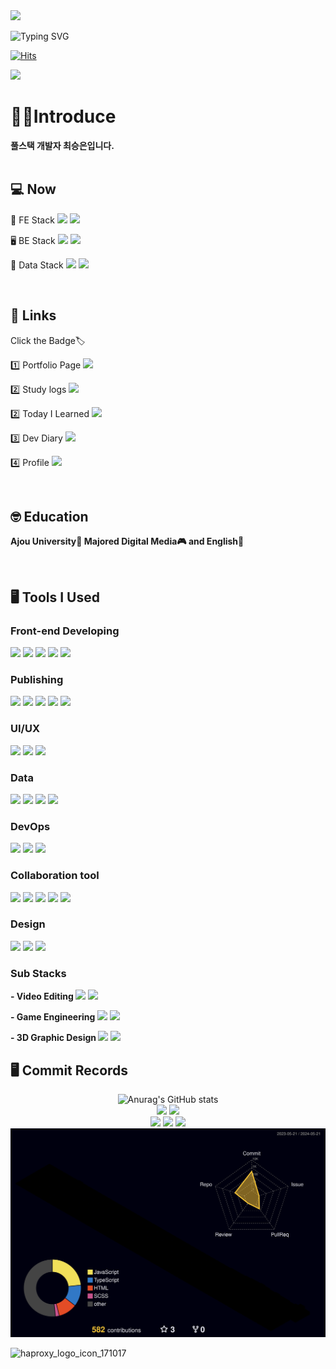
<img src="https://capsule-render.vercel.app/api?type=venom&color=auto&section=header&text=xeunnie's%20github&fontSize=25px"/>

![Typing SVG](https://readme-typing-svg.herokuapp.com?font=Indie+Flower&color=000000&size=30&center=true&lines=Hello+World+!&nbsp;+I'm+Seung+Eun+˙ᵕ˙+&nbsp;)

[![Hits](https://hits.seeyoufarm.com/api/count/incr/badge.svg?url=https%3A%2F%2Fgithub.com%2Fxeunnie&count_bg=%23192F3F&title_bg=%23DBF0FF&icon=react.svg&icon_color=%23192F3F&title=hits&edge_flat=false)](https://hits.seeyoufarm.com)

![](https://ghchart.rshah.org/256dda/xeunnie)

<div align=left>

# 👩‍💻Introduce
<b>풀스택 개발자 최승은입니다.</b>
<br/>
<br/>
## 💻 Now
 <p>🔭 FE Stack <img src="https://img.shields.io/badge/React-20232A?style=flat&logo=react&logoColor=61DAFB"> <img src="https://img.shields.io/badge/typescript-007ACC?style=flat&logo=typescript&logoColor=white"></p>
 <p>🖥️ BE Stack <img src="https://img.shields.io/badge/Java-007396?style=flat&logo=OpenJDK&logoColor=white"> <img src="https://img.shields.io/badge/Spring-6DB33F?style=flat&logo=spring&logoColor=white"></p>
 <p>💽 Data Stack <img src="https://img.shields.io/badge/Maria DB-003545?style=flat&logo=mariadb&logoColor=white"> <img src="https://img.shields.io/badge/My SQL Workbench-4479A1?style=flat&logo=mysql&logoColor=white"></p>

<br/>

## 🔗 Links
 <div>
  <p>Click the Badge🏷</p>
  <p>1️⃣ Portfolio Page <a href="https://xeunnie.github.io/Portfoliopage/"><img src="https://img.shields.io/badge/Portfolio page Github.io -222222?style=flat&logo=githubpages&logoColor=white"></a></p>
  <p>2️⃣ Study logs <a href="https://xeunnie.github.io/"><img src="https://img.shields.io/badge/Tistory-000000?style=flat&logo=tistory&logoColor=white"></a></p>
  <p>2️⃣ Today I Learned <a href="https://xeunnie.github.io/"><img src="https://img.shields.io/badge/TIL Jekyll Blog-CC0000?style=flat&logo=jekyll&logoColor=white"></a></p>
  <p>3️⃣ Dev Diary <a href="https://velog.io/@xeunnie/posts"><img src="https://img.shields.io/badge/Velog-20C997?style=flat&logo=velog&logoColor=white"></a></p>
  <p>4️⃣ Profile <a href="https://chloechoi98.notion.site/fc3ca218ed344535bfc2ca242a30c54a?pvs=4"><img src="https://img.shields.io/badge/Notion-222222?style=flat&logo=notion&logoColor=white"></a></p>
 </div>

<br/>

## 🤓 Education
<b>Ajou University🏫 Majored Digital Media🎮 and English📓</b>

<br/>

## 🖥 Tools I Used
### Front-end Developing
<img src="https://img.shields.io/badge/Vue.js-35495E?style=flat&logo=vue.js&logoColor=4FC08D">
<img src="https://img.shields.io/badge/JavaScript-F7DF1E?style=flat&logo=JavaScript&logoColor=white">
<img src="https://img.shields.io/badge/jQuery-0769AD?style=flat&logo=jquery&logoColor=white">
<img src="https://img.shields.io/badge/php-777BB4?style=flat&logo=svelte&logoColor=white">
<img src="https://img.shields.io/badge/Svelte-FF3E00?style=flat&logo=svelte&logoColor=white">

<br>

### Publishing
<img src="https://img.shields.io/badge/HTML5-E34F26?style=flat&logo=html5&logoColor=white"/>
<img src="https://img.shields.io/badge/CSS-239120?&style=flat&logo=css3&logoColor=white">
<img src="https://img.shields.io/badge/Sass-CC6699?&style=flat&logo=sass&logoColor=white">
<img src="https://img.shields.io/badge/Bootstrap-7952B3?style=flat&logo=bootstrap&logoColor=white"/>
<img src="https://img.shields.io/badge/p5%20js-ED225D?style=flat&logo=p5dotjs&logoColor=white">

<br>

### UI/UX
<img src="https://img.shields.io/badge/Adobe%20XD-470137?style=flat&logo=Adobe%20XD&logoColor=#FF61F6">
<img src="https://img.shields.io/badge/Figma-F24E1E?style=flat&logo=figma&logoColor=white">
<img src="https://img.shields.io/badge/Sketch-F7B500?style=flat&logo=sketch&logoColor=white">

<br>

### Data
<img src="https://img.shields.io/badge/Python-3776AB?style=flat&logo=python&logoColor=white">
<!-- <img src="https://img.shields.io/badge/PostgreSQL-4169E1?style=flat&logo=postgresql&logoColor=white"> -->
<img src="https://img.shields.io/badge/Oracle-F80000?style=flat&logo=oracle&logoColor=white">
<img src="https://img.shields.io/badge/C-A8B9CC?style=flat&logo=c&logoColor=white">
<img src="https://img.shields.io/badge/R-276DC3?style=flat&logo=r&logoColor=white">

<br>

### DevOps </b>
<img src="https://img.shields.io/badge/Next.js-000000?style=flat&logo=nextdotjs&logoColor=white">
<img src="https://img.shields.io/badge/Node.js-339933?style=flat&logo=nodedotjs&logoColor=white">
<img src="https://img.shields.io/badge/MongoDB-47A248?style=flat&logo=mongodb&logoColor=white">

<br>

### Collaboration tool
<img src="https://img.shields.io/badge/Git-F05032?style=flat&logo=git&logoColor=white"/>
<img src="https://img.shields.io/badge/GitHub-181717?style=flat&logo=github&logoColor=white"/>
<img src="https://img.shields.io/badge/Slack-4A154B?style=flat&logo=slack&logoColor=white"/>
<img src="https://img.shields.io/badge/Jira Software-0052CC?style=flat&logo=jirasoftware&logoColor=white"/>
<img src="https://img.shields.io/badge/Jira Software-0052CC?style=flat&logo=atlassian&logoColor=white"/>

<br>

### Design
<img src="https://img.shields.io/badge/Adobe%20Illustrator-FF9A00?style=flat&logo=adobe%20illustrator&logoColor=white">
<img src="https://img.shields.io/badge/Adobe%20Photoshop-31A8FF?style=flat&logo=Adobe%20Photoshop&logoColor=black">
<img src="https://img.shields.io/badge/Adobe%20InDesign-FF3366?style=flat&logo=Adobe%20InDesign&logoColor=white">

<br>

 ### Sub Stacks
 
 <b> - Video Editing  </b>
 <img src="https://img.shields.io/badge/Adobe%20Premiere%20Pro-9999FF?style=flat&logo=Adobe%20Premiere%20Pro&logoColor=white">
 <img src="https://img.shields.io/badge/Adobe%20after%20affects-CF96FD?style=flat&logo=Adobe%20after%20effects&logoColor=393665">

 <b> - Game Engineering  </b>
 <img src="https://img.shields.io/badge/Unity-100000?style=flat&logo=unity&logoColor=white">
 <img src="https://img.shields.io/badge/Roblox-00A2FF?style=flat&logo=robloxstudio&logoColor=white">
 
<b> - 3D Graphic Design  </b>
<img src="https://img.shields.io/badge/Maya Autodesk-37A5CC?&style=flat&logo=autodeskmaya&logoColor=white">
<img src="https://img.shields.io/badge/Blender-E87D0D?&style=flat&logo=blender&logoColor=white">

</div>

## 🖥 Commit Records
<div align=center>
 
![Anurag's GitHub stats](https://github-readme-stats.vercel.app/api?username=xeunnie&show_icons=true&count_private=true&theme=catppuccin_latte)<br>
![](https://github-profile-summary-cards.vercel.app/api/cards/repos-per-language?username=xeunnie&theme=nord_bright)
![](https://github-profile-summary-cards.vercel.app/api/cards/most-commit-language?username=xeunnie&theme=nord_bright) <br>
![](https://github-profile-summary-cards.vercel.app/api/cards/stats?username=xeunnie&theme=nord_bright)
![](https://github-profile-summary-cards.vercel.app/api/cards/productive-time?username=xeunnie&theme=nord_bright)
![](https://github-profile-summary-cards.vercel.app/api/cards/profile-details?username=xeunnie&theme=nord_bright) 
<br>
![](./profile-3d-contrib/profile-night-rainbow.svg)
</div>

![haproxy_logo_icon_171017](https://github.com/beyond-sw-camp/be06-1st-Dopamines-BOOT_UP/assets/138289674/c8bc3b59-d0a7-4dde-9bcd-c4a20f239d77)

